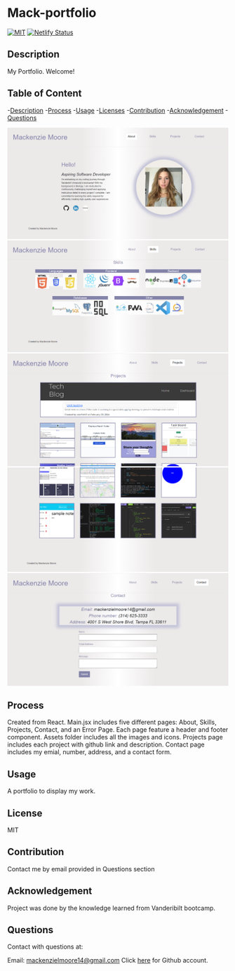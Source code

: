 # Mack-portfolio

[![MIT](https://img.shields.io/badge/License-MIT-yellow.svg)](https://opensource.org/licenses/MIT)
[![Netlify Status](https://api.netlify.com/api/v1/badges/ba921ee6-f1f4-4510-81c5-882d22c0cd49/deploy-status)](https://app.netlify.com/sites/rad-frangollo-9a58a4/deploys)

## Description

My Portfolio. Welcome!

## Table of Content
  -[Description](#Description)
  -[Process](#Process)
  -[Usage](#Usage)
  -[Licenses](#Licenses)
  -[Contribution](#Contribution)
  -[Acknowledgement](#Acknowledgement)
  -[Questions](#Questions)

<img src="./Mack-portfolio/src/assets/screenshots/ss1.png"/>
<img src="./Mack-portfolio/src/assets/screenshots/ss2.png"/>
<img src="./Mack-portfolio/src/assets/screenshots/ss3.png"/>
<img src="./Mack-portfolio/src/assets/screenshots/ss4.png"/>
<img src="./Mack-portfolio/src/assets/screenshots/ss5.png"/>

## Process

Created from React. Main.jsx includes five different pages: About, Skills, Projects, Contact, and an Error Page. Each page feature a header
and footer component. Assets folder includes all the images and icons. Projects page includes each project with github link and description.
Contact page includes my emial, number, address, and a contact form.

## Usage

A portfolio to display my work.

## License

MIT

## Contribution
  
Contact me by email provided in Questions section

## Acknowledgement

Project was done by the knowledge learned from Vanderibilt bootcamp.

## Questions
  
Contact with questions at:
  
Email: mackenzielmoore14@gmail.com
Click [here](https://github.com/mackemo) for Github account.
